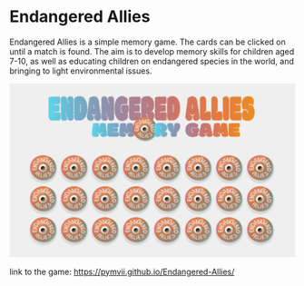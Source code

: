 # Endangered Allies
Endangered Allies is a simple memory game.
The cards can be clicked on until a match is found. 
The aim is to develop memory skills for children aged 7-10, as well as educating children on endangered species in the world, and bringing to light environmental issues.

![image](https://github.com/pymvii/Endangered-Allies/blob/main/endangered-allies-gp.png)

link to the game: https://pymvii.github.io/Endangered-Allies/


